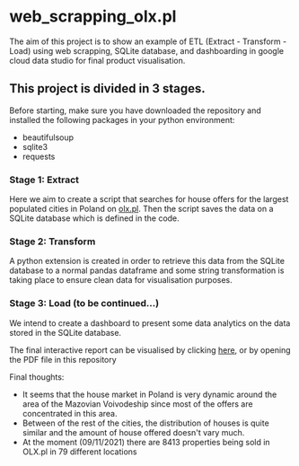 # web_scrapping_olx.pl

The aim of this project is to show an example of ETL (Extract - Transform - Load) using web scrapping, SQLite database, and dashboarding in google cloud data studio for final product visualisation.

## This project is divided in 3 stages.

Before starting, make sure you have downloaded the repository and installed the following packages in your python environment:
- beautifulsoup
- sqlite3
- requests

### Stage 1: Extract

Here we aim to create a script that searches for house offers for the largest populated cities in Poland on [olx.pl](https://www.olx.pl/nieruchomosci/mieszkania/sprzedaz). Then the script saves the data on a SQLite database which is defined in the code.

### Stage 2: Transform

A python extension is created in order to retrieve this data from the SQLite database to a normal pandas dataframe and some string transformation is taking place to ensure clean data for visualisation purposes.

### Stage 3: Load (to be continued...)

We intend to create a dashboard to present some data analytics on the data stored in the SQLite database.

The final interactive report can be visualised by clicking [here](https://datastudio.google.com/reporting/7f4d5919-73d4-4e2f-81b3-3bd05f590c49), or by opening the PDF file in this repository 

Final thoughts:

- It seems that the house market in Poland is very dynamic around the area of the Mazovian Voivodeship since most of the offers are concentrated in this area.
- Between of the rest of the cities, the distribution of houses is quite similar and the amount of house offered doesn't vary much.
- At the moment (09/11/2021) there are 8413 properties being sold in OLX.pl in 79 different locations
